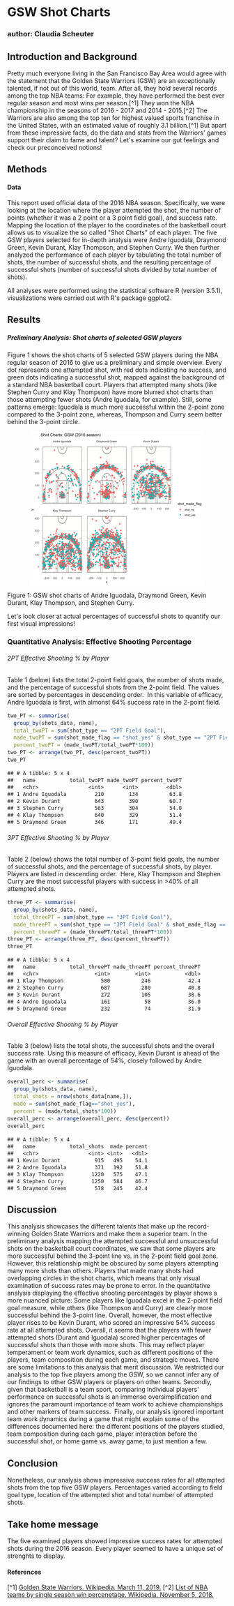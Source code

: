 GSW Shot Charts
================

### author: Claudia Scheuter

Introduction and Background
---------------------------

Pretty much everyone living in the San Francisco Bay Area would agree with the statement that the Golden State Warriors (GSW) are an exceptionally talented, if not out of this world, team. After all, they hold several records among the top NBA teams: For example, they have performed the best ever regular season and most wins per season.\[^1\] They won the NBA championship in the seasons of 2016 - 2017 and 2014 - 2015.\[^2\] The Warriors are also among the top ten for highest valued sports franchise in the United States, with an estimated value of roughly 3.1 billion.\[^1\] But apart from these impressive facts, do the data and stats from the Warriors' games support their claim to fame and talent? Let's examine our gut feelings and check our preconceived notions!

Methods
-------

#### Data

This report used official data of the 2016 NBA season. Specifically, we were looking at the location where the player attempted the shot, the number of points (whether it was a 2 point or a 3 point field goal), and success rate. Mapping the location of the player to the coordinates of the basketball court allows us to visualize the so called "Shot Charts" of each player. The five GSW players selected for in-depth analysis were Andre Iguodala, Draymond Green, Kevin Durant, Klay Thompson, and Stephen Curry. We then further analyzed the performance of each player by tabulating the total number of shots, the number of successful shots, and the resulting percentage of successful shots (number of successful shots divided by total number of shots).

All analyses were performed using the statistical software R (version 3.5.1), visualizations were carried out with R's package ggplot2.

Results
-------

##### Preliminary Analysis: Shot charts of selected GSW players

Figure 1 shows the shot charts of 5 selected GSW players during the NBA regular season of 2016 to give us a preliminary and simple overview. Every dot represents one attempted shot, with red dots indicating no success, and green dots indicating a successful shot, mapped against the background of a standard NBA basketball court.
Players that attempted many shots (like Stephen Curry and Klay Thompson) have more blurred shot charts than those attempting fewer shots (Andre Iguodala, for example). Still, some patterns emerge: Iguodala is much more successful within the 2-point zone compared to the 3-point zone, whereas, Thompson and Curry seem better behind the 3-point circle.

<img src="../images/gsw-shot-charts.png" width="80%" style="display: block; margin: auto;" />

Figure 1: GSW shot charts of Andre Iguodala, Draymond Green, Kevin Durant, Klay Thompson, and Stephen Curry.

Let's look closer at actual percentages of successful shots to quantify our first visual impressions!

### Quantitative Analysis: Effective Shooting Percentage

###### 2PT Effective Shooting % by Player

Table 1 (below) lists the total 2-point field goals, the number of shots made, and the percentage of successful shots from the 2-point field. The values are sorted by percentages in descending order.  In this variable of efficacy, Andre Iguodala is first, with almonst 64% success rate in the 2-point field.

``` r
two_PT <- summarise(
  group_by(shots_data, name),
  total_twoPT = sum(shot_type == "2PT Field Goal"),
  made_twoPT = sum(shot_made_flag == "shot_yes" & shot_type == "2PT Field Goal"),
  percent_twoPT = (made_twoPT/total_twoPT*100))
two_PT <- arrange(two_PT, desc(percent_twoPT))
two_PT
```

    ## # A tibble: 5 x 4
    ##   name           total_twoPT made_twoPT percent_twoPT
    ##   <chr>                <int>      <int>         <dbl>
    ## 1 Andre Iguodala         210        134          63.8
    ## 2 Kevin Durant           643        390          60.7
    ## 3 Stephen Curry          563        304          54.0
    ## 4 Klay Thompson          640        329          51.4
    ## 5 Draymond Green         346        171          49.4

###### 3PT Effective Shooting % by Player

Table 2 (below) shows the total number of 3-point field goals, the number of successful shots, and the percentage of successful shots, by player. Players are listed in descending order.  Here, Klay Thompson and Stephen Curry are the most successful players with success in &gt;40% of all attempted shots.

``` r
three_PT <- summarise(
  group_by(shots_data, name),
  total_threePT = sum(shot_type == "3PT Field Goal"),
  made_threePT = sum(shot_type == "3PT Field Goal" & shot_made_flag == "shot_yes"),
  percent_threePT = (made_threePT/total_threePT*100))
three_PT <- arrange(three_PT, desc(percent_threePT))
three_PT
```

    ## # A tibble: 5 x 4
    ##   name           total_threePT made_threePT percent_threePT
    ##   <chr>                  <int>        <int>           <dbl>
    ## 1 Klay Thompson            580          246            42.4
    ## 2 Stephen Curry            687          280            40.8
    ## 3 Kevin Durant             272          105            38.6
    ## 4 Andre Iguodala           161           58            36.0
    ## 5 Draymond Green           232           74            31.9

###### Overall Effective Shooting % by Player

Table 3 (below) lists the total shots, the successful shots and the overall success rate. Using this measure of efficacy, Kevin Durant is ahead of the game with an overall percentage of 54%, closely followed by Andre Iguodala.

``` r
overall_perc <- summarise(
  group_by(shots_data, name),
  total_shots = nrow(shots_data[name,]),
  made = sum(shot_made_flag=="shot_yes"),
  percent = (made/total_shots*100))
overall_perc <- arrange(overall_perc, desc(percent))
overall_perc
```

    ## # A tibble: 5 x 4
    ##   name           total_shots  made percent
    ##   <chr>                <int> <int>   <dbl>
    ## 1 Kevin Durant           915   495    54.1
    ## 2 Andre Iguodala         371   192    51.8
    ## 3 Klay Thompson         1220   575    47.1
    ## 4 Stephen Curry         1250   584    46.7
    ## 5 Draymond Green         578   245    42.4

Discussion
----------

This analysis showcases the different talents that make up the record-winning Golden State Warriors and make them a superior team.
In the preliminary analysis mapping the attempted successful and unsuccessful shots on the basketball court coordinates, we saw that some players are more successful behind the 3-point line vs. in the 2-point field goal zone. However, this relationship might be obscured by some players attempting many more shots than others. Players that made many shots had overlapping circles in the shot charts, which means that only visual examination of success rates may be prone to error.
In the quantitative analysis displaying the effective shooting percentages by player shows a more nuanced picture: Some players like Iguodala excel in the 2-point field goal measure, while others (like Thompson and Curry) are clearly more successful behind the 3-point line. Overall, however, the most effective player rises to be Kevin Durant, who scored an impressive 54% success rate at all attempted shots.
Overall, it seems that the players with fewer attempted shots (Durant and Iguodala) scored higher percentages of successful shots than those with more shots. This may reflect player temperament or team work dynamics, such as different positions of the players, team composition during each game, and strategic moves.
There are some limitations to this analysis that merit discussion. We restricted our analysis to the top five players among the GSW, so we cannot infer any of our findings to other GSW players or players on other teams. Secondly, given that basketball is a team sport, comparing individual players' performance on successful shots is an immense oversimplification and ignores the paramount importance of team work to achieve championships and other markers of team success.  Finally, our analysis ignored important team work dynamics during a game that might explain some of the differences documented here: the different positions of the players studied, team composition during each game, player interaction before the successful shot, or home game vs. away game, to just mention a few.

Conclusion
----------

Nonetheless, our analysis shows impressive success rates for all attempted shots from the top five GSW players. Percentages varied according to field goal type, location of the attempted shot and total number of attempted shots.

Take home message
-----------------

The five examined players showed impressive success rates for attempted shots during the 2016 season. Every player seemed to have a unique set of strenghts to display.

#### References

\[^1\] [Golden State Warriors. Wikipedia. March 11, 2019.](https://en.wikipedia.org/wiki/Golden_State_Warriors)
\[^2\] [List of NBA teams by single season win percenetage. Wikipedia. November 5, 2018.](https://en.wikipedia.org/wiki/List_of_NBA_teams_by_single_season_win_percentage)
